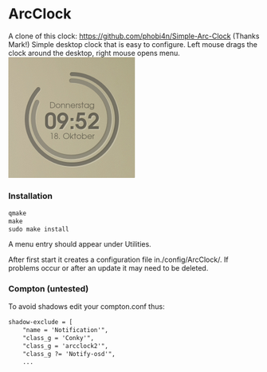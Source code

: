 # ArcClock

A clone of this clock: https://github.com/phobi4n/Simple-Arc-Clock (Thanks Mark!)
Simple desktop clock that is easy to configure. Left mouse drags the clock around the desktop, right mouse opens menu.
![Screenshot](sac.png)
### Installation
```
qmake
make
sudo make install
```
A menu entry should appear under Utilities.
   
After first start it creates a configuration file in./config/ArcClock/.
If problems occur or after an update it may need to be deleted.

### Compton (untested)
To avoid shadows edit your compton.conf thus:
```
shadow-exclude = [
	"name = 'Notification'",
	"class_g = 'Conky'",
	"class_g = 'arcclock2'",
	"class_g ?= 'Notify-osd'",
	...
```
